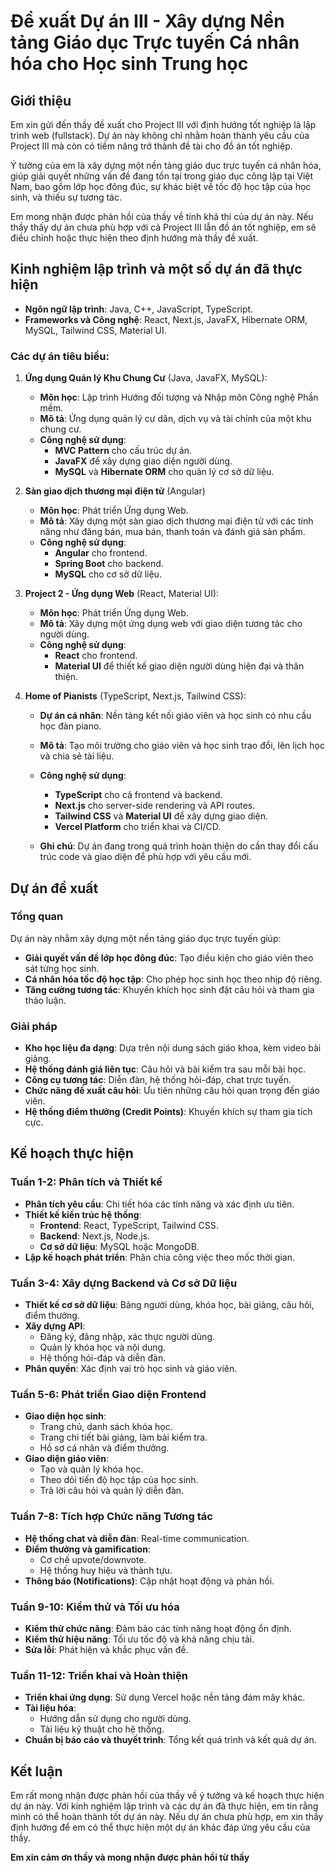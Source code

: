 # Đề xuất Dự án III - Xây dựng Nền tảng Giáo dục Trực tuyến Cá nhân hóa cho Học sinh Trung học

## Giới thiệu

Em xin gửi đến thầy đề xuất cho Project III với định hướng tốt nghiệp là lập trình web (fullstack). Dự án này không chỉ nhằm hoàn thành yêu cầu của Project III mà còn có tiềm năng trở thành đề tài cho đồ án tốt nghiệp.

Ý tưởng của em là xây dựng một nền tảng giáo dục trực tuyến cá nhân hóa, giúp giải quyết những vấn đề đang tồn tại trong giáo dục công lập tại Việt Nam, bao gồm lớp học đông đúc, sự khác biệt về tốc độ học tập của học sinh, và thiếu sự tương tác.

Em mong nhận được phản hồi của thầy về tính khả thi của dự án này. Nếu thầy thấy dự án chưa phù hợp với cả Project III lẫn đồ án tốt nghiệp, em sẽ điều chỉnh hoặc thực hiện theo định hướng mà thầy đề xuất.

## Kinh nghiệm lập trình và một số dự án đã thực hiện

- **Ngôn ngữ lập trình**: Java, C++, JavaScript, TypeScript.
- **Frameworks và Công nghệ**: React, Next.js, JavaFX, Hibernate ORM, MySQL, Tailwind CSS, Material UI.

### Các dự án tiêu biểu:

1. **Ứng dụng Quản lý Khu Chung Cư** (Java, JavaFX, MySQL):

   - **Môn học**: Lập trình Hướng đối tượng và Nhập môn Công nghệ Phần mềm.
   - **Mô tả**: Ứng dụng quản lý cư dân, dịch vụ và tài chính của một khu chung cư.
   - **Công nghệ sử dụng**:
     - **MVC Pattern** cho cấu trúc dự án.
     - **JavaFX** để xây dựng giao diện người dùng.
     - **MySQL** và **Hibernate ORM** cho quản lý cơ sở dữ liệu.

2. **Sàn giao dịch thương mại điện tử** (Angular)

   - **Môn học**: Phát triển Ứng dụng Web.
   - **Mô tả**: Xây dựng một sàn giao dịch thương mại điện tử với các tính năng như đăng bán, mua bán, thanh toán và đánh giá sản phẩm.
   - **Công nghệ sử dụng**:
     - **Angular** cho frontend.
     - **Spring Boot** cho backend.
     - **MySQL** cho cơ sở dữ liệu.

3. **Project 2 - Ứng dụng Web** (React, Material UI):

   - **Môn học**: Phát triển Ứng dụng Web.
   - **Mô tả**: Xây dựng một ứng dụng web với giao diện tương tác cho người dùng.
   - **Công nghệ sử dụng**:
     - **React** cho frontend.
     - **Material UI** để thiết kế giao diện người dùng hiện đại và thân thiện.

4. **Home of Pianists** (TypeScript, Next.js, Tailwind CSS):

   - **Dự án cá nhân**: Nền tảng kết nối giáo viên và học sinh có nhu cầu học đàn piano.
   - **Mô tả**: Tạo môi trường cho giáo viên và học sinh trao đổi, lên lịch học và chia sẻ tài liệu.
   - **Công nghệ sử dụng**:

     - **TypeScript** cho cả frontend và backend.
     - **Next.js** cho server-side rendering và API routes.
     - **Tailwind CSS** và **Material UI** để xây dựng giao diện.
     - **Vercel Platform** cho triển khai và CI/CD.

   - **Ghi chú**: Dự án đang trong quá trình hoàn thiện do cần thay đổi cấu trúc code và giao diện để phù hợp với yêu cầu mới.

## Dự án đề xuất

### Tổng quan

Dự án này nhằm xây dựng một nền tảng giáo dục trực tuyến giúp:

- **Giải quyết vấn đề lớp học đông đúc**: Tạo điều kiện cho giáo viên theo sát từng học sinh.
- **Cá nhân hóa tốc độ học tập**: Cho phép học sinh học theo nhịp độ riêng.
- **Tăng cường tương tác**: Khuyến khích học sinh đặt câu hỏi và tham gia thảo luận.

### Giải pháp

- **Kho học liệu đa dạng**: Dựa trên nội dung sách giáo khoa, kèm video bài giảng.
- **Hệ thống đánh giá liên tục**: Câu hỏi và bài kiểm tra sau mỗi bài học.
- **Công cụ tương tác**: Diễn đàn, hệ thống hỏi-đáp, chat trực tuyến.
- **Chức năng đề xuất câu hỏi**: Ưu tiên những câu hỏi quan trọng đến giáo viên.
- **Hệ thống điểm thưởng (Credit Points)**: Khuyến khích sự tham gia tích cực.

## Kế hoạch thực hiện

### Tuần 1-2: Phân tích và Thiết kế

- **Phân tích yêu cầu**: Chi tiết hóa các tính năng và xác định ưu tiên.
- **Thiết kế kiến trúc hệ thống**:
  - **Frontend**: React, TypeScript, Tailwind CSS.
  - **Backend**: Next.js, Node.js.
  - **Cơ sở dữ liệu**: MySQL hoặc MongoDB.
- **Lập kế hoạch phát triển**: Phân chia công việc theo mốc thời gian.

### Tuần 3-4: Xây dựng Backend và Cơ sở Dữ liệu

- **Thiết kế cơ sở dữ liệu**: Bảng người dùng, khóa học, bài giảng, câu hỏi, điểm thưởng.
- **Xây dựng API**:
  - Đăng ký, đăng nhập, xác thực người dùng.
  - Quản lý khóa học và nội dung.
  - Hệ thống hỏi-đáp và diễn đàn.
- **Phân quyền**: Xác định vai trò học sinh và giáo viên.

### Tuần 5-6: Phát triển Giao diện Frontend

- **Giao diện học sinh**:
  - Trang chủ, danh sách khóa học.
  - Trang chi tiết bài giảng, làm bài kiểm tra.
  - Hồ sơ cá nhân và điểm thưởng.
- **Giao diện giáo viên**:
  - Tạo và quản lý khóa học.
  - Theo dõi tiến độ học tập của học sinh.
  - Trả lời câu hỏi và quản lý diễn đàn.

### Tuần 7-8: Tích hợp Chức năng Tương tác

- **Hệ thống chat và diễn đàn**: Real-time communication.
- **Điểm thưởng và gamification**:
  - Cơ chế upvote/downvote.
  - Hệ thống huy hiệu và thành tựu.
- **Thông báo (Notifications)**: Cập nhật hoạt động và phản hồi.

### Tuần 9-10: Kiểm thử và Tối ưu hóa

- **Kiểm thử chức năng**: Đảm bảo các tính năng hoạt động ổn định.
- **Kiểm thử hiệu năng**: Tối ưu tốc độ và khả năng chịu tải.
- **Sửa lỗi**: Phát hiện và khắc phục vấn đề.

### Tuần 11-12: Triển khai và Hoàn thiện

- **Triển khai ứng dụng**: Sử dụng Vercel hoặc nền tảng đám mây khác.
- **Tài liệu hóa**:
  - Hướng dẫn sử dụng cho người dùng.
  - Tài liệu kỹ thuật cho hệ thống.
- **Chuẩn bị báo cáo và thuyết trình**: Tổng kết quá trình và kết quả dự án.

## Kết luận

Em rất mong nhận được phản hồi của thầy về ý tưởng và kế hoạch thực hiện dự án này. Với kinh nghiệm lập trình và các dự án đã thực hiện, em tin rằng mình có thể hoàn thành tốt dự án này. Nếu dự án chưa phù hợp, em xin thầy định hướng để em có thể thực hiện một dự án khác đáp ứng yêu cầu của thầy.

**Em xin cảm ơn thầy và mong nhận được phản hồi từ thầy**
